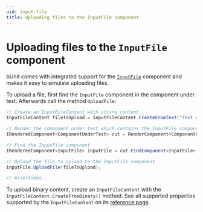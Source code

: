 ```yaml
---
uid: input-file
title: Uploading files to the InputFile component
---
```


# Uploading files to the `InputFile` component

bUnit comes with integrated support for the [`InputFile`](https://docs.microsoft.com/en-us/aspnet/core/blazor/file-uploads?view=aspnetcore-6.0&pivots=server) component and makes it easy to simulate uploading files.

To upload a file, first find the `InputFile` component in the component under test. Afterwards call the method `UploadFile`:

```csharp
// Create an InputFileContent with string content
InputFileContent fileToUpload = InputFileContent.CreateFromText("Text content", "Filename.txt");

// Render the component under test which contains the InputFile component as a child component
IRenderedComponent<ComponentUnderTest> cut = RenderComponent<ComponentUnderTest>();

// Find the InputFile component
IRenderedComponent<InputFile> inputFile = cut.FindComponent<InputFile>();

// Upload the file to upload to the InputFile component
inputFile.UploadFile(fileToUpload);

// Assertions...
```

To upload binary content, create an `InputFileContent`  with the `InputFileContent.CreateFromBinary()` method.
See all supported properties supported by the `InputFileContent` on its [reference page](xref:Bunit.InputFileContent).